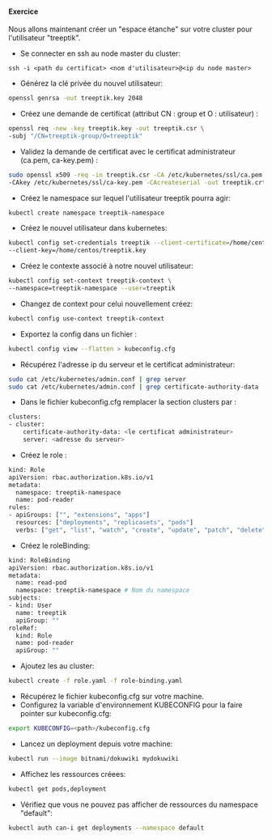 #### Exercice

Nous allons maintenant créer un "espace étanche" sur votre cluster pour l'utilisateur "treeptik". 

- Se connecter en ssh au node master du cluster:
~~~
ssh -i <path du certificat> <nom d'utilisateur>@<ip du node master>
~~~

- Générez la clé privée du nouvel utilisateur:
~~~bash
openssl genrsa -out treeptik.key 2048
~~~

- Créez une demande de certificat (attribut CN : group et O : utilisateur) :
~~~bash
openssl req -new -key treeptik.key -out treeptik.csr \
-subj "/CN=treeptik-group/O=treeptik"
~~~


- Validez la demande de certificat avec le certificat administrateur (ca.pem, ca-key.pem) :
~~~bash
sudo openssl x509 -req -in treeptik.csr -CA /etc/kubernetes/ssl/ca.pem \
-CAkey /etc/kubernetes/ssl/ca-key.pem -CAcreateserial -out treeptik.crt -days 500
~~~

- Créez le namespace sur lequel l'utilisateur treeptik pourra agir:
~~~bash
kubectl create namespace treeptik-namespace
~~~

- Créez le nouvel utilisateur dans kubernetes:
~~~bash
kubectl config set-credentials treeptik --client-certificate=/home/centos/treeptik.crt \
--client-key=/home/centos/treeptik.key
~~~

- Créez le contexte associé à notre nouvel utilisateur:
~~~bash
kubectl config set-context treeptik-context \
--namespace=treeptik-namespace --user=treeptik
~~~

- Changez de context pour celui nouvellement créez:
~~~bash
kubectl config use-context treeptik-context
~~~

- Exportez la config dans un fichier :
~~~bash
kubectl config view --flatten > kubeconfig.cfg
~~~

- Récupérez l'adresse ip du serveur et le certificat administrateur:
~~~bash
sudo cat /etc/kubernetes/admin.conf | grep server
sudo cat /etc/kubernetes/admin.conf | grep certificate-authority-data
~~~

- Dans le fichier kubeconfig.cfg remplacer la section clusters par :

~~~bash
clusters:
- cluster:
    certificate-authority-data: <le certificat administrateur>
    server: <adresse du serveur>
~~~

- Créez le role :

~~~bash
kind: Role
apiVersion: rbac.authorization.k8s.io/v1
metadata:
  namespace: treeptik-namespace
  name: pod-reader
rules:
- apiGroups: ["", "extensions", "apps"]
  resources: ["deployments", "replicasets", "pods"]
  verbs: ["get", "list", "watch", "create", "update", "patch", "delete"]
~~~

- Créez le roleBinding:

~~~bash
kind: RoleBinding
apiVersion: rbac.authorization.k8s.io/v1
metadata:
  name: read-pod
  namespace: treeptik-namespace # Nom du namespace
subjects:
- kind: User
  name: treeptik
  apiGroup: ""
roleRef:
  kind: Role 
  name: pod-reader
  apiGroup: ""
~~~

- Ajoutez les au cluster:

~~~bash
kubectl create -f role.yaml -f role-binding.yaml
~~~

- Récupérez le fichier kubeconfig.cfg sur votre machine.
- Configurez la variable d'environnement KUBECONFIG pour la faire pointer sur kubeconfig.cfg: 
~~~bash
export KUBECONFIG=<path>/kubeconfig.cfg
~~~
- Lancez un deployment depuis votre machine:
~~~bash
kubectl run --image bitnami/dokuwiki mydokuwiki
~~~
- Affichez les ressources créees:
~~~bash
kubectl get pods,deployment
~~~
- Vérifiez que vous ne pouvez pas afficher de ressources du namespace "default":
~~~bash
kubectl auth can-i get deployments --namespace default
~~~
